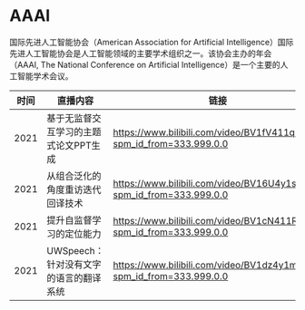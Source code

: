 
# AAAI

国际先进人工智能协会（American Association for Artificial Intelligence）国际先进人工智能协会是人工智能领域的主要学术组织之一。该协会主办的年会（AAAI, The National Conference on Artificial Intelligence）是一个主要的人工智能学术会议。

时间 | 直播内容 | 链接
---|---|---
2021 | 基于无监督交互学习的主题式论文PPT生成 | https://www.bilibili.com/video/BV1fV411q7Ho?spm_id_from=333.999.0.0
2021 | 从组合泛化的角度重访迭代回译技术 | https://www.bilibili.com/video/BV16U4y1s7vW?spm_id_from=333.999.0.0
2021 | 提升自监督学习的定位能力 | https://www.bilibili.com/video/BV1cN411R7MV?spm_id_from=333.999.0.0
2021 | UWSpeech：针对没有文字的语言的翻译系统 | https://www.bilibili.com/video/BV1dz4y1m7CL?spm_id_from=333.999.0.0







